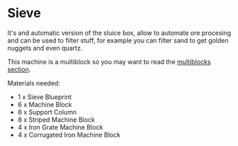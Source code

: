 # Sieve

It's and automatic version of the sluice box, allow to automate ore procesing and can be used to filter stuff, 
for example you can filter sand to get golden nuggets and even quartz.

This machine is a multiblock so you may want to read the [multiblocks section](6-multiblocks).

Materials needed:
- 1 x Sieve Blueprint
- 6 x Machine Block
- 6 x Support Column
- 8 x Striped Machine Block
- 4 x Iron Grate Machine Block
- 4 x Corrugated Iron Machine Block
